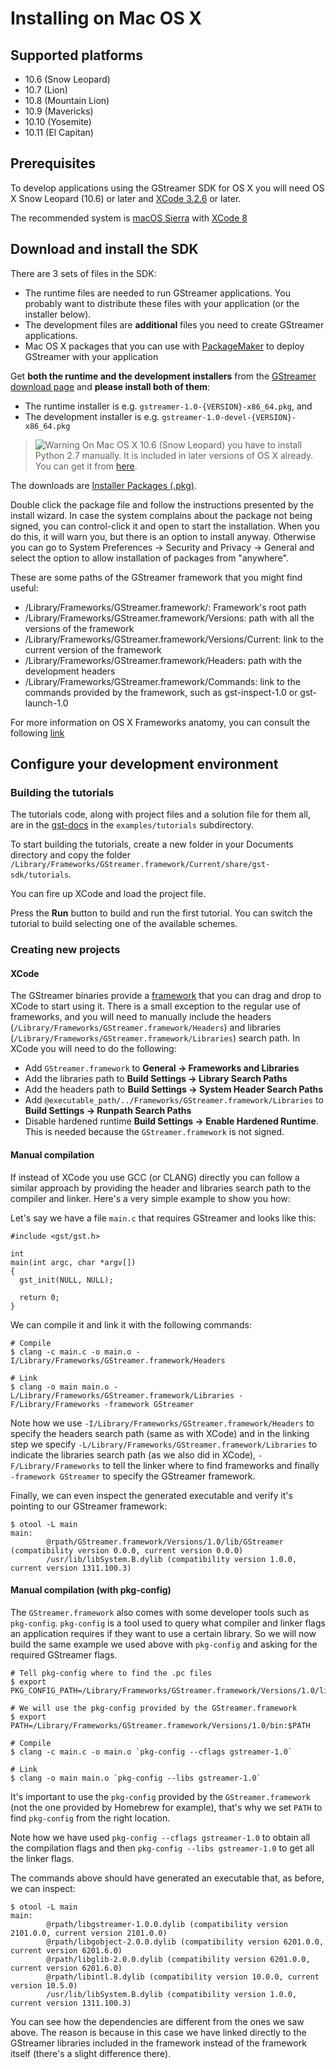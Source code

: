 #  Installing on Mac OS X

## Supported platforms

 *  10.6 (Snow Leopard)
 *  10.7 (Lion)
 *  10.8 (Mountain Lion)
 *  10.9 (Mavericks)
 *  10.10 (Yosemite)
 *  10.11 (El Capitan)

## Prerequisites

To develop applications using the GStreamer SDK for OS X you will need
OS X Snow Leopard (10.6) or later and
[XCode 3.2.6](https://developer.apple.com/devcenter/mac/index.action) or
later.

The recommended system is [macOS Sierra](http://www.apple.com/macosx/) with
[XCode 8](https://developer.apple.com/xcode/)

## Download and install the SDK

There are 3 sets of files in the SDK:

  - The runtime files are needed to run GStreamer applications. You
    probably want to distribute these files with your application (or
    the installer below).
  - The development files are **additional** files you need to create
    GStreamer applications.
  - Mac OS X packages that you can use
    with [PackageMaker](https://developer.apple.com/library/mac/#documentation/DeveloperTools/Conceptual/PackageMakerUserGuide/Introduction/Introduction.html)
    to deploy GStreamer with your application

Get **both the runtime and the development installers** from
the [GStreamer download page](https://gstreamer.freedesktop.org/download/#macos)
and **please install both of them**:
 - The runtime installer is e.g. `gstreamer-1.0-{VERSION}-x86_64.pkg`, and
 - The development installer is e.g. `gstreamer-1.0-devel-{VERSION}-x86_64.pkg`

> ![Warning](images/icons/emoticons/warning.svg)
> On Mac OS X 10.6 (Snow Leopard) you have to install Python 2.7 manually. It is included in later versions of OS X already. You can get it from [here](http://www.python.org/getit).

The downloads are
[Installer Packages
(.pkg)](http://en.wikipedia.org/wiki/Installer_%28Mac_OS_X%29).

Double click the package file and follow the instructions presented by
the install wizard. In case the system complains about the package not
being signed, you can control-click it and open to start the
installation. When you do this, it will warn you, but there is an option
to install anyway. Otherwise you can go to System Preferences → Security
and Privacy → General and select the option to allow installation of
packages from "anywhere".


These are some paths of the GStreamer framework that you might find
useful:

  - /Library/Frameworks/GStreamer.framework/: Framework's root path
  - /Library/Frameworks/GStreamer.framework/Versions: path with all the
    versions of the framework
  - /Library/Frameworks/GStreamer.framework/Versions/Current: link to
    the current version of the framework
  - /Library/Frameworks/GStreamer.framework/Headers: path with the
    development headers
  - /Library/Frameworks/GStreamer.framework/Commands: link to the
    commands provided by the framework, such as gst-inspect-1.0 or
    gst-launch-1.0

For more information on OS X Frameworks anatomy, you can consult the
following [link](https://developer.apple.com/library/mac/#documentation/MacOSX/Conceptual/BPFrameworks/Concepts/FrameworkAnatomy.html)

## Configure your development environment

### Building the tutorials

The tutorials code, along with project files and a solution file for
them all, are in the
[gst-docs](https://gitlab.freedesktop.org/gstreamer/gstreamer/-/tree/main/subprojects/gst-docs) in the
`examples/tutorials` subdirectory.

To start building the tutorials, create a new folder in your Documents
directory and copy the
folder `/Library/Frameworks/GStreamer.framework/Current/share/gst-sdk/tutorials`.

You can fire up XCode and load the project file.

Press the **Run** button to build and run the first tutorial. You can
switch the tutorial to build selecting one of the available schemes.

### Creating new projects

#### XCode

The GStreamer binaries provide a
[framework](https://developer.apple.com/library/mac/#documentation/MacOSX/Conceptual/BPFrameworks/Tasks/IncludingFrameworks.html)
that you can drag and drop to XCode to start using it. There is a small
exception to the regular use of frameworks, and you will need to manually
include the headers (`/Library/Frameworks/GStreamer.framework/Headers`) and
libraries (`/Library/Frameworks/GStreamer.framework/Libraries`) search path. In
XCode you will need to do the following:

  - Add `GStreamer.framework` to **General → Frameworks and Libraries**
  - Add the libraries path to **Build Settings → Library Search Paths**
  - Add the headers path to **Build Settings → System Header Search Paths**
  - Add `@executable_path/../Frameworks/GStreamer.framework/Libraries` to **Build Settings → Runpath Search Paths**
  - Disable hardened runtime **Build Settings → Enable Hardened Runtime**. This
    is needed because the `GStreamer.framework` is not signed.

#### Manual compilation

If instead of XCode you use GCC (or CLANG) directly you can follow a similar
approach by providing the header and libraries search path to the compiler and
linker. Here's a very simple example to show you how:

Let's say we have a file `main.c` that requires GStreamer and looks like this:

```
#include <gst/gst.h>

int
main(int argc, char *argv[])
{
  gst_init(NULL, NULL);

  return 0;
}
```

We can compile it and link it with the following commands:

```
# Compile
$ clang -c main.c -o main.o -I/Library/Frameworks/GStreamer.framework/Headers

# Link
$ clang -o main main.o -L/Library/Frameworks/GStreamer.framework/Libraries -F/Library/Frameworks -framework GStreamer
```

Note how we use `-I/Library/Frameworks/GStreamer.framework/Headers` to specify
the headers search path (same as with XCode) and in the linking step we specify
`-L/Library/Frameworks/GStreamer.framework/Libraries` to indicate the libraries
search path (as we also did in XCode), `-F/Library/Frameworks` to tell the
linker where to find frameworks and finally `-framework GStreamer` to specify
the GStreamer framework.

Finally, we can even inspect the generated executable and verify it's pointing
to our GStreamer framework:

```
$ otool -L main
main:
        @rpath/GStreamer.framework/Versions/1.0/lib/GStreamer (compatibility version 0.0.0, current version 0.0.0)
        /usr/lib/libSystem.B.dylib (compatibility version 1.0.0, current version 1311.100.3)
```

#### Manual compilation (with pkg-config)

The `GStreamer.framework` also comes with some developer tools such as
`pkg-config`. `pkg-config` is a tool used to query what compiler and linker
flags an application requires if they want to use a certain library. So we will
now build the same example we used above with `pkg-config` and asking for the
required GStreamer flags.

```
# Tell pkg-config where to find the .pc files
$ export PKG_CONFIG_PATH=/Library/Frameworks/GStreamer.framework/Versions/1.0/lib/pkgconfig

# We will use the pkg-config provided by the GStreamer.framework
$ export PATH=/Library/Frameworks/GStreamer.framework/Versions/1.0/bin:$PATH

# Compile
$ clang -c main.c -o main.o `pkg-config --cflags gstreamer-1.0`

# Link
$ clang -o main main.o `pkg-config --libs gstreamer-1.0`
```

It's important to use the `pkg-config` provided by the `GStreamer.framework`
(not the one provided by Homebrew for example), that's why we set `PATH` to find
`pkg-config` from the right location.

Note how we have used `pkg-config --cflags gstreamer-1.0` to obtain all the
compilation flags and then `pkg-config --libs gstreamer-1.0` to get all the
linker flags.

The commands above should have generated an executable that, as before, we can
inspect:

```
$ otool -L main
main:
        @rpath/libgstreamer-1.0.0.dylib (compatibility version 2101.0.0, current version 2101.0.0)
        @rpath/libgobject-2.0.0.dylib (compatibility version 6201.0.0, current version 6201.6.0)
        @rpath/libglib-2.0.0.dylib (compatibility version 6201.0.0, current version 6201.6.0)
        @rpath/libintl.8.dylib (compatibility version 10.0.0, current version 10.5.0)
        /usr/lib/libSystem.B.dylib (compatibility version 1.0.0, current version 1311.100.3)
```

You can see how the dependencies are different from the ones we saw above. The
reason is because in this case we have linked directly to the GStreamer
libraries included in the framework instead of the framework itself (there's a
slight difference there).
